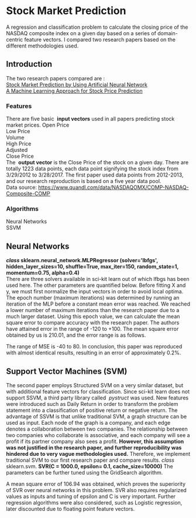 # Stock Market Prediction

A regression and classification problem to calculate the closing price of the NASDAQ
composite index on a given day based on a series of domain-centric feature vectors. I compared two research papers based on the different methodologies used.

## Introduction

The two research papers compared are :  
[Stock Market Prediction by Using Artificial Neural Network](https://ieeexplore.ieee.org/document/6936118)  
[A Machine Learning Approach for Stock Price Prediction](http://www.cs.umanitoba.ca/~ywang/papers/ideas14.pdf)    

### Features

There are five basic ​ **input vectors​** used in all papers predicting stock market prices.
Open Price  
Low Price  
Volume  
High Price  
Adjusted  
Close Price  
The ​ **output vector​** is the Close Price of the stock on a given day.
There are totally 1223 data points, each data point signifying the stock index from
3/29/2012 to 3/28/2017. The first paper used data points from 2012-2013, and our research
reproduction is based on a five year data pool.  
Data source:
https://www.quandl.com/data/NASDAQOMX/COMP-NASDAQ-Composite-COMP

### Algorithms

Neural Networks  
SSVM


## Neural Networks

**_class ​_** **sklearn.neural_network.MLPRegressor ​(solver='lbfgs', hidden_layer_sizes=10,
shuffle=True, max_iter=150, random_state=1, momentum=0.75, alpha=0.4)**  
There are three solvers available in sci-kit learn out of which lfbgs has been used here. The
other parameters are quantified below.
Before fitting X and y, we must first normalize the input vectors in order to avoid local
optima.
The epoch number (maximum iterations) was determined by running an iteration of the
MLP before a constant mean error was reached.
We reached a lower number of maximum iterations than the research paper due to a much
larger dataset.
Using this epoch value, we can calculate the mean square error to compare accuracy with
the research paper. The authors have attained error in the range of -120 to +100. The mean
square error obtained by us is 210.01, and the error range is as follows.


The range of MSE is -40 to 80.
In conclusion, this paper was reproduced with almost identical results, resulting in an error
of approximately 0.2%.


## Support Vector Machines (SVM)

The second paper employs Structured SVM on a very similar dataset, but with additional
feature vectors for classification. Since sci-kit learn does not support SSVM, a third party
library called ​ _pystruct ​_ was used. New features were introduced such as Daily Return in
order to transform the problem statement into a classification of positive return or
negative return.
The advantage of SSVM is that unlike traditional SVM, a graph structure can be used as
input. Each node of the graph is a company, and each edge denotes a collaboration
between two companies. The relationship between two companies who collaborate is
associative, and each company will see a profit if its partner company also sees a profit.
**However, this assumption was not justified in the research paper, and further
reproducibility was hindered due to very vague methodologies used.**
Therefore, we implement traditional SVM to our first research paper and compare results.
_class ​_ sklearn.svm.​ **SVR(C = 1000.0, epsilon= 0.1, cache_size=10000)**
The parameters can be​ **​** further tuned using the GridSearch algorithm.


A mean square error of 106.94 was obtained, which proves the superiority of SVR over
neural networks in this problem.
SVR also requires regularized values as inputs and tuning of epsilon and C is very
important.
Further regression algorithms were also considered, such as Logistic regression, later
discounted due to floating point feature vectors.


